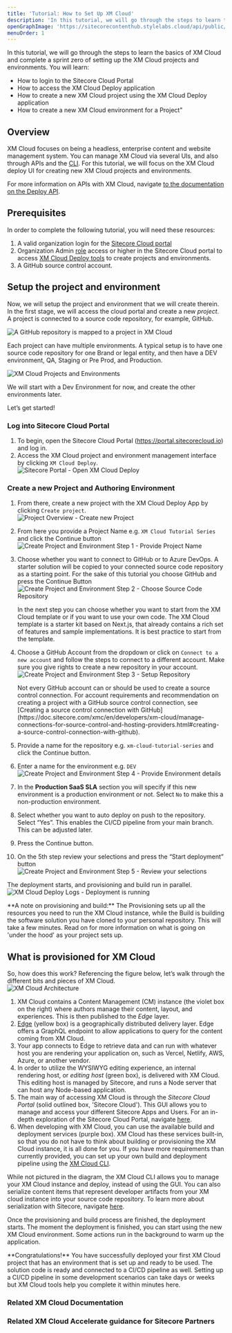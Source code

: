```yaml
---
title: 'Tutorial: How to Set Up XM Cloud'
description: 'In this tutorial, we will go through the steps to learn the basics of XM Cloud and complete a sprint zero of setting up the XM Cloud projects and environments.'
openGraphImage: 'https://sitecorecontenthub.stylelabs.cloud/api/public/content/21dabc30da2c475a8549640a04885a46?v=18b721db'
menuOrder: 1
---
```


<Introduction title="What You are Going to Learn">
In this tutorial, we will go through the steps to learn the basics of XM Cloud and complete a sprint zero of setting up the XM Cloud projects and environments. You will learn:

- How to login to the Sitecore Cloud Portal
- How to access the XM Cloud Deploy application
- How to create a new XM Cloud project using the XM Cloud Deploy application
- How to create a new XM Cloud environment for a Project"
  </Introduction>

## Overview

XM Cloud focuses on being a headless, enterprise content and website management system. You can manage XM Cloud via several UIs, and also through APIs and the [CLI](https://doc.sitecore.com/xmc/en/developers/xm-cloud/the-cli-cloud-command.html). For this tutorial, we will focus on the XM Cloud deploy UI for creating new XM Cloud projects and environments.

For more information on APIs with XM Cloud, navigate [to the documentation on the Deploy API](https://doc.sitecore.com/xmc/en/developers/xm-cloud/xm-cloud-deploy-api.html).

## Prerequisites

In order to complete the following tutorial, you will need these resources:

1. A valid organization login for the [Sitecore Cloud portal](https://portal.sitecorecloud.io)
1. Organization Admin [role](https://doc.sitecore.com/portal/en/developers/sitecore-cloud-portal/roles.html) access or higher in the Sitecore Cloud portal to access [XM Cloud Deploy tools](https://doc.sitecore.com/xmc/en/developers/xm-cloud/deploying-xm-cloud.html) to create projects and environments.
1. A GitHub source control account.

## Setup the project and environment

Now, we will setup the project and environment that we will create therein. In the first stage, we will access the cloud portal and create a new _project_. A project is connected to a source code repository, for example, GitHub.

<Image title="A GitHub repository is mapped to a project in XM Cloud" src="https://sitecorecontenthub.stylelabs.cloud/api/public/content/142a8648763a42eda1a210b1488cfda5?v=859d5477" maxW="xl" />

Each project can have multiple environments. A typical setup is to have one source code repository for one Brand or legal entity, and then have a DEV environment, QA, Staging or Pre Prod, and Production.

<Image title="XM Cloud Projects and Environments" src="https://sitecorecontenthub.stylelabs.cloud/api/public/content/9deae49bb7f5428285baf2ea374fe1ec?v=40ffa388" maxW="xl" />

We will start with a Dev Environment for now, and create the other environments later.

Let’s get started!

### Log into Sitecore Cloud Portal

1. To begin, open the Sitecore Cloud Portal (https://portal.sitecorecloud.io) and log in.
2. Access the XM Cloud project and environment management interface by clicking `XM Cloud Deploy`.  
   <Image title="Sitecore Portal - Open XM Cloud Deploy" src="https://sitecorecontenthub.stylelabs.cloud/api/public/content/21dabc30da2c475a8549640a04885a46?v=18b721db" maxW="xl" />

### Create a new Project and Authoring Environment

1. From there, create a new project with the XM Cloud Deploy App by clicking `Create project`.  
   <Image title="Project Overview - Create new Project" src="https://sitecorecontenthub.stylelabs.cloud/api/public/content/817fa236e3434742817279da7329eca6?v=d1261f63" maxW="xl" />
1. From here you provide a Project Name e.g. `XM Cloud Tutorial Series` and click the Continue button
   <Image title="Create Project and Environment Step 1 - Provide Project Name" src="https://sitecorecontenthub.stylelabs.cloud/api/public/content/57cf82679be64a498b9d43659c26e900?v=0bb6544a" maxW="xl" />
1. Choose whether you want to connect to GitHub or to Azure DevOps. A starter solution will be copied to your connected source code repository as a starting point. For the sake of this tutorial you choose GitHub and press the Continue Button  
   <Image title="Create Project and Environment Step 2 - Choose Source Code Repository" src="https://sitecorecontenthub.stylelabs.cloud/api/public/content/246d3a6f48d54765be0427179c3e9fd1?v=9240ac99" maxW="xl" />

   <Alert status="info">
   <AlertIcon />
      In the next step you can choose whether you want to start from the XM Cloud template or if you want to use your own code. The XM Cloud template is a starter kit based on Next.js, that already contains a rich set of features and sample implementations. It is best practice to start from the template.
   </Alert>

1. Choose a GitHub Account from the dropdown or click on `Connect to a new account` and follow the steps to connect to a different account. Make sure you give rights to create a new repository in your account.
   ![Create Project and Environment Step 3 - Setup Repository](https://sitecorecontenthub.stylelabs.cloud/api/public/content/58034dfd6c90407f89659e3835d609d9?v=7fc739e7)

   <Alert status="info">
      <AlertIcon />
      Not every GitHub account can or should be used to create a source control connection. For account requirements and recommendation on creating a project with a GitHub source control connection, see [Creating a source control connection with GitHub](https://doc.sitecore.com/xmc/en/developers/xm-cloud/manage-connections-for-source-control-and-hosting-providers.html#creating-a-source-control-connection-with-github).

   </Alert>

1. Provide a name for the repository e.g. `xm-cloud-tutorial-series` and click the Continue button.
1. Enter a name for the environment e.g. `DEV`  
   <Image title="Create Project and Environment Step 4 - Provide Environment details" src="https://sitecorecontenthub.stylelabs.cloud/api/public/content/c891806b1758495c8af79c44088f07e3?v=c7f37143" maxW="xl" />
1. In the **Production SaaS SLA** section you will specify if this new environment is a production environment or not. Select `No` to make this a non-production environment.
1. Select whether you want to auto deploy on push to the repository. Select “Yes”. This enables the CI/CD pipeline from your main branch. This can be adjusted later.
1. Press the Continue button.
1. On the 5th step review your selections and press the “Start deployment” button
   <Image title="Create Project and Environment Step 5 - Review your selections" src="https://sitecorecontenthub.stylelabs.cloud/api/public/content/d5cda1bf224c4f99b508fe612e527590?v=6c0f0076" maxW="xl" />

The deployment starts, and provisioning and build run in parallel.  
 <Image title="XM Cloud Deploy Logs - Deployment is running" src="https://sitecorecontenthub.stylelabs.cloud/api/public/content/72df30b6fd564d90b97ed08988d608b1?v=c2841f9b" maxW="xl" />

<Alert status="info">
  <AlertIcon />
    **A note on provisioning and build:**  
    The Provisioning sets up all the resources you need to run the XM Cloud instance, while the Build is building the software solution you have cloned to your personal repository. This will take a few minutes. Read on for more information on what is going on 'under the hood' as your project sets up.
</Alert>

## What is provisioned for XM Cloud

So, how does this work? Referencing the figure below, let’s walk through the different bits and pieces of XM Cloud.  
<Image title="XM Cloud Architecture" src="https://sitecorecontenthub.stylelabs.cloud/api/public/content/21cbe922e28b4896b1692be7c85ae6c4?v=4aad3836" maxW="full" disableModal />

1. XM Cloud contains a Content Management (CM) instance (the violet box on the right) where authors manage their content, layout, and experiences. This is then published to the _Edge_ layer.
1. [Edge](https://doc.sitecore.com/xmc/en/developers/xm-cloud/sitecore-experience-edge-for-xm.html) (yellow box) is a geographically distributed delivery layer. Edge offers a GraphQL endpoint to allow applications to query for the content coming from XM Cloud.
1. Your app connects to Edge to retrieve data and can run with whatever host you are rendering your application on, such as Vercel, Netlify, AWS, Azure, or another vendor.
1. In order to utilize the WYSIWYG editing experience, an internal rendering host, or _editing host_ (green box), is delivered with XM Cloud. This editing host is managed by Sitecore, and runs a Node server that can host any Node-based application.
1. The main way of accessing XM Cloud is through the _Sitecore Cloud Portal_ (solid outlined box, 'Sitecore Cloud'). This GUI allows you to manage and access your different Sitecore Apps and Users. For an in-depth exploration of the Sitecore Cloud Portal, navigate [here](https://doc.sitecore.com/portal/en/developers/sitecore-cloud-portal/introduction-to-the-sitecore-cloud-portal.html).
1. When developing with XM Cloud, you can use the available build and deployment services (purple box). XM Cloud has these services built-in, so that you do not have to think about building or provisioning the XM Cloud instance, it is all done for you. If you have more requirements than currently provided, you can set up your own build and deployment pipeline using the [XM Cloud CLI](https://doc.sitecore.com/xmc/en/developers/xm-cloud/walkthrough--creating-an-xm-cloud-project-using-the-sitecore-cli.html).

While not pictured in the diagram, the XM Cloud CLI allows you to manage your XM Cloud instance and deploy, instead of using the GUI. You can also serialize content items that represent developer artifacts from your XM cloud instance into your source code repository. To learn more about serialization with Sitecore, navigate [here](https://doc.sitecore.com/xmc/en/developers/xm-cloud/serialization-in-sitecore.html).

Once the provisioning and build process are finished, the deployment starts. The moment the deployment is finished, you can start using the new XM Cloud environment. Some actions run in the background to warm up the application.

<Alert status="success">
   <AlertIcon />
   **Congratulations!** You have successfully deployed your first XM Cloud project that has an environment that is set up and ready to be used. The solution code is ready and connected to a CI/CD pipeline as well. Setting up a CI/CD pipeline in some development scenarios can take days or weeks but XM Cloud tools help you complete it within minutes here.
</Alert>

### Related XM Cloud Documentation

<Row columns={2}>
   <Link title="Getting started with XM Cloud" link="https://doc.sitecore.com/xmc/en/developers/xm-cloud/getting-started-with-xm-cloud.html" />
   <Link title="Introduction to the Sitecore Cloud Portal" link="https://doc.sitecore.com/portal/en/developers/sitecore-cloud-portal/introduction-to-the-sitecore-cloud-portal.html" />
   <Link title="Sitecore Cloud Portal roles" link="https://doc.sitecore.com/portal/en/developers/sitecore-cloud-portal/roles.html" />
   <Link title="Deploying XM Cloud" link="https://doc.sitecore.com/xmc/en/developers/xm-cloud/deploying-xm-cloud.html" />
   <Link title="XM Cloud Deploy app" link="https://doc.sitecore.com/xmc/en/developers/xm-cloud/xm-cloud-deploy-app.html" />
   <Link title="Manage an XM Cloud environment" link="https://doc.sitecore.com/xmc/en/developers/xm-cloud/manage-an-environment.html" />
   <Link title="XM Cloud Deploy API" link="https://doc.sitecore.com/xmc/en/developers/xm-cloud/xm-cloud-deploy-api.html" />
   <Link title="Creating an XM Cloud Project using the Sitecore CLI" link="https://doc.sitecore.com/xmc/en/developers/xm-cloud/walkthrough--creating-an-xm-cloud-project-using-the-sitecore-cli.html" />
   <Link title="Serialization in XM Cloud" link="https://doc.sitecore.com/xmc/en/developers/xm-cloud/serialization-in-sitecore.html" />
   <Link title="Experience Edge architecture" link="https://doc.sitecore.com/xmc/en/developers/xm-cloud/the-architecture-of-sitecore-experience-edge-for-xm.html" />
   <Link title="Creating a source control connection with GitHub" link="https://doc.sitecore.com/xmc/en/developers/xm-cloud/manage-connections-for-source-control-and-hosting-providers.html#creating-a-source-control-connection-with-github" />
</Row>

### Related XM Cloud Accelerate guidance for Sitecore Partners

<Row columns={2}>
   <Link title="Project Solution Setup" link="/learn/accelerate/xm-cloud/pre-development/sprint-zero/project-solution-setup" />
</Row>
